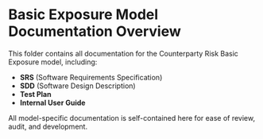 # Basic Exposure Model Documentation Overview

This folder contains all documentation for the Counterparty Risk Basic Exposure model, including:

- **SRS** (Software Requirements Specification)
- **SDD** (Software Design Description)
- **Test Plan**
- **Internal User Guide**

All model-specific documentation is self-contained here for ease of review, audit, and development.
